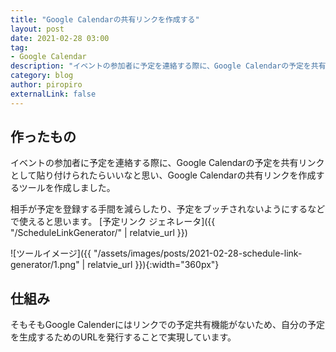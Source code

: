 ```yaml
---
title: "Google Calendarの共有リンクを作成する"
layout: post
date: 2021-02-28 03:00
tag: 
- Google Calendar
description: "イベントの参加者に予定を連絡する際に、Google Calendarの予定を共有リンクとして貼り付けられたらいいなと思い、Google Calendarの共有リンクを作成するツールを作成しました。"
category: blog
author: piropiro
externalLink: false
---
```


## 作ったもの
イベントの参加者に予定を連絡する際に、Google Calendarの予定を共有リンクとして貼り付けられたらいいなと思い、Google Calendarの共有リンクを作成するツールを作成しました。

相手が予定を登録する手間を減らしたり、予定をブッチされないようにするなどで使えると思います。
[予定リンク ジェネレータ]({{ "/ScheduleLinkGenerator/" | relatvie_url }})

![ツールイメージ]({{ "/assets/images/posts/2021-02-28-schedule-link-generator/1.png" | relatvie_url }}){:width="360px"}

## 仕組み
そもそもGoogle Calenderにはリンクでの予定共有機能がないため、自分の予定を生成するためのURLを発行することで実現しています。
